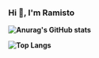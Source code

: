 <h3>Hi 👋, I'm <strong>Ramisto<strong></h3>

![Anurag's GitHub stats](https://github-readme-stats.vercel.app/api?username=Ramisto&show=reviews,discussions_started,discussions_answered,prs_merged,prs_merged_percentage&show_icons=true)

![Top Langs](https://github-readme-stats.vercel.app/api/top-langs/?username=Ramisto&layout=compact)
